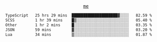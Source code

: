 <p align="center">
  <samp>
    <a href="https://yiwwhl.com">me</a>
  </samp>
</p>

<!--START_SECTION:waka-->

```txt
TypeScript   25 hrs 29 mins  ████████████████████▓░░░░   82.59 %
SCSS         1 hr 39 mins    █▒░░░░░░░░░░░░░░░░░░░░░░░   05.40 %
Other        1 hr 2 mins     █░░░░░░░░░░░░░░░░░░░░░░░░   03.35 %
JSON         59 mins         ▓░░░░░░░░░░░░░░░░░░░░░░░░   03.20 %
Lua          34 mins         ▒░░░░░░░░░░░░░░░░░░░░░░░░   01.87 %
```

<!--END_SECTION:waka-->